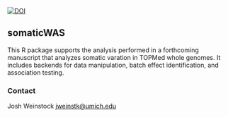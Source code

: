 [![DOI](https://zenodo.org/badge/333853387.svg)](https://zenodo.org/badge/latestdoi/333853387)

## somaticWAS

This R package supports the analysis performed in a forthcoming manuscript that analyzes somatic varation in TOPMed whole genomes. It includes backends for data manipulation, batch effect identification, and association testing. 

### Contact
Josh Weinstock <jweinstk@umich.edu>

